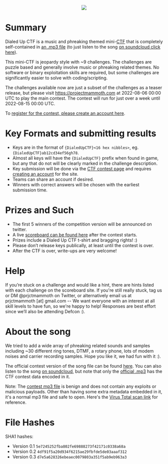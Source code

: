 <p align="center">
<img src="https://projectmammoth.com/images/dialed-up-ctf-ascii-banner.png">
</p>

# Summary
Dialed Up CTF is a music and phreaking themed mini-[CTF](https://ctfd.io/whats-a-ctf/)
that is completely self-contained in [an .mp3 file](https://github.com/project-mammoth/dialed-up-ctf/raw/main/Dialed%20Up%20CTF.mp3)
(to just listen to the song
[on soundcloud click here](https://soundcloud.com/projectmammoth/dialed-up)).

This mini-CTF is jeopardy style with ~9 challenges.  The challenges are puzzle
based and generally involve music or phreaking related themes.  No software or
binary exploitation skills are required, but some challenges are significantly
easier to solve with coding/scripting.

The challenges available now are just a subset of the challenges as a teaser
release, but please visit https://projectmammoth.com at 2022-08-06 00:00 UTC to
play the main contest.   The contest will run for just over a week until
2022-08-15 00:00 UTC.

To [register for the contest, please create an account here](https://dialed-up.ctfd.io/register).

# Key Formats and submitting results
* Keys are in the format of `{DialedUpCTF}<16 hex nibbles>`, eg.
  `{DialedUpCTF}ab12cd34ef56gh78`.
* Almost all keys will have the `{DialedUpCTF}` prefix when found in
  game, but any that do not will be clearly marked in the challenge description.
* Key submission will be done via the [CTF contest page](https://dialed-up.ctfd.io)
  and requires [creating an account](https://dialed-up.ctfd.io/register) for the site.
* Teams can share an account if desired.
* Winners with correct answers will be chosen with the earliest submission time.

# Prizes and Such
* The first 5 winners of the competition version will be announced on twitter.
* A live [scoreboard can be found here](https://dialed-up.ctfd.io/scoreboard)
  after the contest starts.
* Prizes include a Dialed Up CTF t-shirt and bragging rights! :)
* Please don’t release keys publically, at least until the
  contest is over.
* After the CTF is over, write-ups are very welcome!

# Help
If you’re stuck on a challenge and would like a hint, there are hints
listed with each challenge on the scoreboard site.  If you're still really
stuck, tag us or DM @prjctmammoth on Twitter, or alternatively email us at
prjctmammoth [at] gmail.com -- We want everyone with an interest at all
skill levels to have fun, so we're happy to help!  Responses are best
effort since we’ll also be attending Defcon :).

# About the song
We tried to add a wide array of phreaking related sounds and samples including
~30 different ring tones, DTMF, a rotary phone, lots of modem noises and
carrier recording samples.  Hope you like it, we had fun with it :). 

The official contest version of the song file can be found
[here](https://github.com/project-mammoth/dialed-up-ctf/raw/main/Dialed%20Up%20CTF.mp3).
You can also listen to the song [on soundcloud](https://soundcloud.com/projectmammoth/dialed-up),
but note that only the [official .mp3](https://github.com/project-mammoth/dialed-up-ctf/raw/main/Dialed%20Up%20CTF.mp3)
has the CTF contest data encoded in it.

Note: The [contest mp3 file](https://github.com/project-mammoth/dialed-up-ctf/raw/main/Dialed%20Up%20CTF.mp3)
is benign and does not contain any exploits or malicious payloads.  Other
than having some extra metadata embedded in it, it's a normal mp3 file
and safe to open.  Here's the
[Virus Total scan link](https://www.virustotal.com/gui/file/d8ccaf55a7b75f7f8a874a3f6161dc523e7efd441d27c8ffc347e3ded596d189)
for reference.

# File Hashes
SHA1 hashes:
* Version 0.1 `5e7245252fba802fe69888273f42171c0338a68a`
* Version 0.2 `4df91f5a20d934f6215ae29fbfde5de03aaaf312`
* Version 0.3 `d7e5a628326ebeaec0079803a351f5ab9eb963a3`
